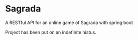 # Sagrada
A RESTful API for an online game of Sagrada with spring boot

Project has been put on an indefinite hiatus.
